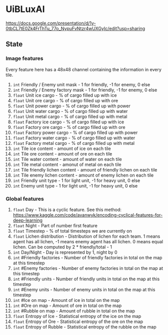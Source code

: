 # UiBLuxAI

https://docs.google.com/presentation/d/1y-0tbCL7tE0Zk4FrThTu_77o_NypuFvNtzr4wUXGyIc/edit?usp=sharing

## State

### Image features

Every feature here has a 48x48 channel containing the information in every tile.

1. `int` Friendly / Enemy unit mask  -  1 for friendly, -1 for enemy, 0 else
2. `int` Friendly / Enemy factory mask  -  1 for friendly, -1 for enemy, 0 else
3. `float` Unit ice cargo -  % of cargo filled up with ice
4. `float` Unit ore cargo -  % of cargo filled up with ore
5. `float` Unit power cargo -  % of cargo filled up with power
6. `float` Unit water cargo -  % of cargo filled up with water
7. `float` Unit metal cargo -  % of cargo filled up with metal
8. `float` Factory ice cargo -  % of cargo filled up with ice
9. `float` Factory ore cargo -  % of cargo filled up with ore
10. `float` Factory power cargo -  % of cargo filled up with power
11. `float` Factory water cargo -  % of cargo filled up with water
12. `float` Factory metal cargo -  % of cargo filled up with metal
13. `int` Tile ice content -  amount of ice on each tile
14. `int` Tile ore content  -  amount of ore on each tile
15. `int` Tile water content  -  amount of water on each tile
16. `int` Tile metal content  -  amonut of metal on each tile
17. `int` Tile friendly lichen content  -  amount of friendly lichen on each tile
18. `int` Tile enemy lichen content  -  amount of enemy lichen on each tile
19. `int` Friendly unit type  -  1 for light unit, -1 for heavy unit, 0 else
20. `int` Enemy unit type  -  1 for light unit, -1 for heavy unit, 0 else


### Global features
1. `float` Day -  This is a cyclic feature. See this method: https://www.kaggle.com/code/avanwyk/encoding-cyclical-features-for-deep-learning
2. `float` Night -  Part of number first feature
3. `float` Timestep  -  % of total timesteps we are currently on
4. `float` Lichen distribution  -  Distribution of lichen for each team. 1 means agent has all lichen, -1 means enemy agent has all lichen. 0 means equal lichen. Can be computed by 2 * friendly/total - 1
5. `int` Day/Night  -  Day is represented by 1, night by 0
6. `int` #Friendly factories  -  Number of friendly factories in total on the map at this timestep
7. `int` #Enemy factories  -  Number of enemy factories in total on the map at this timestep
8. `int` #Friendly units  -  Number of friendly units in total on the map at this timestep
9. `int` #Enemy units  -  Number of enemy units in total on the map at this timestep
10. `int` #Ice on map  -  Amount of ice in total on the map
11. `int` #Ore on map  -  Amount of ore in total on the map
12. `int` #Rubble on map  -  Amount of rubble in total on the map
13. `float` Entropy of Ice  -  Statistical entropy of the ice on the map
14. `float` Entropy of Ore  -  Statistical entropy of the ore on the map
13. `float` Entropy of Rubble  -  Statistical entropy of the rubble on the map
